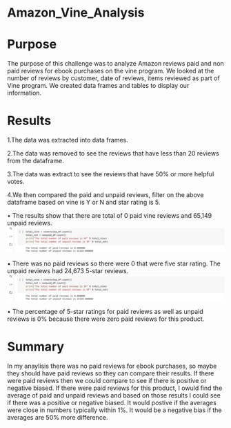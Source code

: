 # Amazon_Vine_Analysis

# Purpose
The purpose of this challenge was to analyze Amazon reviews paid and non paid reviews for ebook purchases on the vine program. We looked at  the number of reviews by customer, date of reviews, items reviewed as part of Vine program. We created data frames and tables to display our information.

# Results
1.The data was extracted into data frames.

2.The data was removed to see the reviews that have less than 20 reviews from the dataframe.

3.The data was extract to see  the reviews that have 50% or more helpful votes.

4.We then compared the paid and unpaid reviews, filter on the above dataframe based on vine is Y or N and star rating is 5.

•	The results show that there are total of 0 paid vine reviews and  65,149 unpaid reviews.
![](https://github.com/jmajma327/Amazon_Vine_Analysis/blob/main/paid_unpaid_reviews.png)

•	There was no paid reviews so there were 0 that were five star rating. The unpaid reviews had  24,673 5-star reviews.
![](https://github.com/jmajma327/Amazon_Vine_Analysis/blob/main/paid_unpaid_reviews.png)

•	The percentage of 5-star ratings for paid reviews as well as unpaid reviews is 0% because there were zero paid reviews for this product.


# Summary
In my anaylisis there was no paid reviews for ebook purchases, so maybe they should have paid reviews so they can compare their results. If there were paid reviews then we could compare to see if  there is positive or negative biased. If there were paid reviews for this product, I owuld find the average of paid and unpaid reviews and based on those results I could see if there was a positive or negative biased. It would postive if the averages were close in numbers typically within 1%. It would be a negative bias if the averages are 50% more difference.
